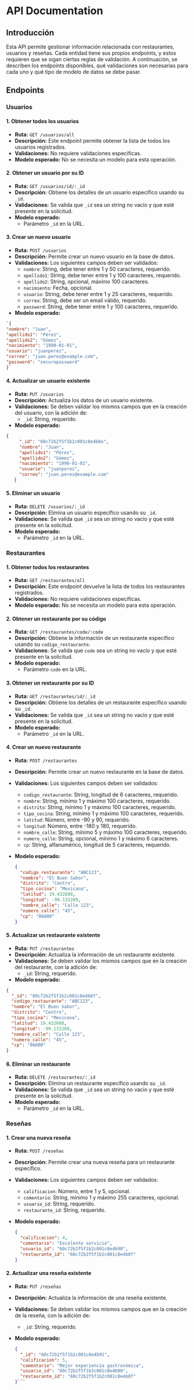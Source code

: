 

   # API Documentation

## Introducción

Esta API permite gestionar información relacionada con restaurantes, usuarios y reseñas. Cada entidad tiene sus propios endpoints, y estos requieren que se sigan ciertas reglas de validación. A continuación, se describen los endpoints disponibles, qué validaciones son necesarias para cada uno y qué tipo de modelo de datos se debe pasar.

## Endpoints

### Usuarios

#### **1. Obtener todos los usuarios**

-   **Ruta:** `GET /usuarios/all`
-   **Descripción:** Este endpoint permite obtener la lista de todos los usuarios registrados.
-   **Validaciones:** No requiere validaciones específicas.
-   **Modelo esperado:** No se necesita un modelo para esta operación.

#### **2. Obtener un usuario por su ID**

-   **Ruta:** `GET /usuarios/id/:_id`
-   **Descripción:** Obtiene los detalles de un usuario específico usando su `_id`.
-   **Validaciones:** Se valida que `_id` sea un string no vacío y que esté presente en la solicitud.
-   **Modelo esperado:**
    -   Parámetro `_id` en la URL.

#### **3. Crear un nuevo usuario**

-   **Ruta:** `POST /usuarios`
-   **Descripción:** Permite crear un nuevo usuario en la base de datos.
-   **Validaciones:** Los siguientes campos deben ser validados:
    -   `nombre`: String, debe tener entre 1 y 50 caracteres, requerido.
    -   `apellido1`: String, debe tener entre 1 y 100 caracteres, requerido.
    -   `apellido2`: String, opcional, máximo 100 caracteres.
    -   `nacimiento`: Fecha, opcional.
    -   `usuario`: String, debe tener entre 1 y 25 caracteres, requerido.
    -   `correo`: String, debe ser un email válido, requerido.
    -   `password`: String, debe tener entre 1 y 100 caracteres, requerido.
-   **Modelo esperado:**
  ```json
 `{
  "nombre": "Juan",
  "apellido1": "Pérez",
  "apellido2": "Gómez",
  "nacimiento": "1990-01-01",
  "usuario": "juanperez",
  "correo": "juan.perez@example.com",
  "password": "securepassword"
}` 
```
#### **4. Actualizar un usuario existente**

-   **Ruta:** `PUT /usuarios`
-   **Descripción:** Actualiza los datos de un usuario existente.
-   **Validaciones:** Se deben validar los mismos campos que en la creación del usuario, con la adición de:
    -   `_id`: String, requerido.
-   **Modelo esperado:**
 ```json
{
      "_id": "60c72b2f5f1b2c001c8e4b8e",
      "nombre": "Juan",
      "apellido1": "Pérez",
      "apellido2": "Gómez",
      "nacimiento": "1990-01-01",
      "usuario": "juanperez",
      "correo": "juan.perez@example.com"
    }
 ```
#### **5. Eliminar un usuario**

-   **Ruta:** `DELETE /usuarios/:_id`
-   **Descripción:** Elimina un usuario específico usando su `_id`.
-   **Validaciones:** Se valida que `_id` sea un string no vacío y que esté presente en la solicitud.
-   **Modelo esperado:**
    -   Parámetro `_id` en la URL.

### Restaurantes

#### **1. Obtener todos los restaurantes**

-   **Ruta:** `GET /restaurantes/all`
-   **Descripción:** Este endpoint devuelve la lista de todos los restaurantes registrados.
-   **Validaciones:** No requiere validaciones específicas.
-   **Modelo esperado:** No se necesita un modelo para esta operación.

#### **2. Obtener un restaurante por su código**

-   **Ruta:** `GET /restaurantes/code/:code`
-   **Descripción:** Obtiene la información de un restaurante específico usando su `codigo_restaurante`.
-   **Validaciones:** Se valida que `code` sea un string no vacío y que esté presente en la solicitud.
-   **Modelo esperado:**
    -   Parámetro `code` en la URL.

#### **3. Obtener un restaurante por su ID**

-   **Ruta:** `GET /restaurantes/id/:_id`
-   **Descripción:** Obtiene los detalles de un restaurante específico usando su `_id`.
-   **Validaciones:** Se valida que `_id` sea un string no vacío y que esté presente en la solicitud.
-   **Modelo esperado:**
    -   Parámetro `_id` en la URL.

#### **4. Crear un nuevo restaurante**

-   **Ruta:** `POST /restaurantes`
-   **Descripción:** Permite crear un nuevo restaurante en la base de datos.
-   **Validaciones:** Los siguientes campos deben ser validados:
    -   `codigo_restaurante`: String, longitud de 6 caracteres, requerido.
    -   `nombre`: String, mínimo 1 y máximo 100 caracteres, requerido.
    -   `distrito`: String, mínimo 1 y máximo 100 caracteres, requerido.
    -   `tipo_cocina`: String, mínimo 1 y máximo 100 caracteres, requerido.
    -   `latitud`: Número, entre -90 y 90, requerido.
    -   `longitud`: Número, entre -180 y 180, requerido.
    -   `nombre_calle`: String, mínimo 5 y máximo 100 caracteres, requerido.
    -   `numero_calle`: String, opcional, mínimo 1 y máximo 6 caracteres.
    -   `cp`: String, alfanumérico, longitud de 5 caracteres, requerido.
-   **Modelo esperado:**
 
    
    ```json
    {
      "codigo_restaurante": "ABC123",
      "nombre": "El Buen Sabor",
      "distrito": "Centro",
      "tipo_cocina": "Mexicana",
      "latitud": 19.432608,
      "longitud": -99.133209,
      "nombre_calle": "Calle 123",
      "numero_calle": "45",
      "cp": "06000"
    }
    ```

#### **5. Actualizar un restaurante existente**

-   **Ruta:** `PUT /restaurantes`
-   **Descripción:** Actualiza la información de un restaurante existente.
-   **Validaciones:** Se deben validar los mismos campos que en la creación del restaurante, con la adición de:
    -   `_id`: String, requerido.
-   **Modelo esperado:**
 

``` json
{
  "_id": "60c72b2f5f1b2c001c8e4b8f",
  "codigo_restaurante": "ABC123",
  "nombre": "El Buen Sabor",
  "distrito": "Centro",
  "tipo_cocina": "Mexicana",
  "latitud": 19.432608,
  "longitud": -99.133209,
  "nombre_calle": "Calle 123",
  "numero_calle": "45",
  "cp": "06000"
}
```
    

#### **6. Eliminar un restaurante**

-   **Ruta:** `DELETE /restaurantes/:_id`
-   **Descripción:** Elimina un restaurante específico usando su `_id`.
-   **Validaciones:** Se valida que `_id` sea un string no vacío y que esté presente en la solicitud.
-   **Modelo esperado:**
    -   Parámetro `_id` en la URL.

### Reseñas

#### **1. Crear una nueva reseña**

-   **Ruta:** `POST /reseñas`
-   **Descripción:** Permite crear una nueva reseña para un restaurante específico.
-   **Validaciones:** Los siguientes campos deben ser validados:
    -   `calificacion`: Número, entre 1 y 5, opcional.
    -   `comentario`: String, mínimo 1 y máximo 255 caracteres, opcional.
    -   `usuario_id`: String, requerido.
    -   `restaurante_id`: String, requerido.
-   **Modelo esperado:**
 
    
    ```json
    {
      "calificacion": 4,
      "comentario": "Excelente servicio",
      "usuario_id": "60c72b2f5f1b2c001c8e4b90",
      "restaurante_id": "60c72b2f5f1b2c001c8e4b8f"
    }
    ``` 
    

#### **2. Actualizar una reseña existente**

-   **Ruta:** `PUT /reseñas`
-   **Descripción:** Actualiza la información de una reseña existente.
-   **Validaciones:** Se deben validar los mismos campos que en la creación de la reseña, con la adición de:
    -   `_id`: String, requerido.
-   **Modelo esperado:**
 
    ```json
    {
      "_id": "60c72b2f5f1b2c001c8e4b91",
      "calificacion": 5,
      "comentario": "Mejor experiencia gastronómica",
      "usuario_id": "60c72b2f5f1b2c001c8e4b90",
      "restaurante_id": "60c72b2f5f1b2c001c8e4b8f"
    }```

